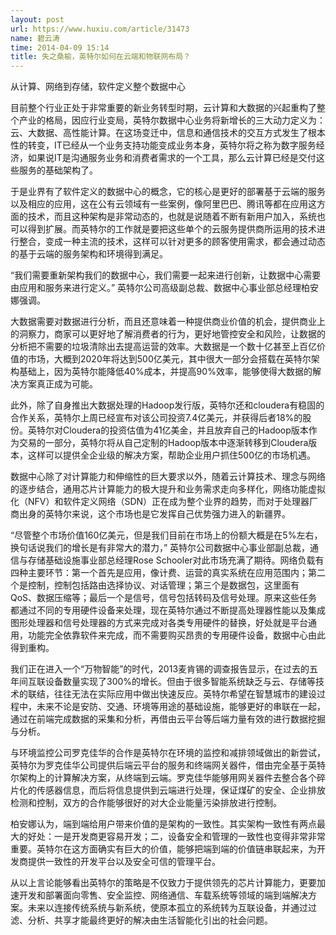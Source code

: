 ```yaml
---
layout: post
url: https://www.huxiu.com/article/31473
name: 碧云涛
time: 2014-04-09 15:14
title: 失之桑榆，英特尔如何在云端和物联网布局？
---
```

从计算、网络到存储，软件定义整个数据中心

目前整个行业正处于非常重要的新业务转型时期，云计算和大数据的兴起重构了整个产业的格局，因应行业变局，英特尔数据中心业务将新增长的三大动力定义为：云、大数据、高性能计算。在这场变迁中，信息和通信技术的交互方式发生了根本性的转变，IT已经从一个业务支持功能变成业务本身，英特尔将之称为数字服务经济，如果说IT是沟通服务业务和消费者需求的一个工具，那么云计算已经是交付这些服务的基础架构了。

于是业界有了软件定义的数据中心的概念，它的核心是更好的部署基于云端的服务以及相应的应用，这在公有云领域有一些案例，像阿里巴巴、腾讯等都在应用这方面的技术，而且这种架构是非常动态的，也就是说随着不断有新用户加入，系统也可以得到扩展。而英特尔的工作就是要把这些单个的云服务提供商所运用的技术进行整合，变成一种主流的技术，这样可以针对更多的顾客使用需求，都会通过动态的基于云端的服务架构和环境得到满足。

“我们需要重新架构我们的数据中心，我们需要一起来进行创新，让数据中心需要由应用和服务来进行定义。” 英特尔公司高级副总裁、数据中心事业部总经理柏安娜强调。

大数据需要对数据进行分析，而且还意味着一种提供商业价值的机会，提供商业上的洞察力，商家可以更好地了解消费者的行为，更好地管控安全和风险，让数据的分析把不需要的垃圾清除出去提高运营的效率。大数据是一个数十亿甚至上百亿价值的市场，大概到2020年将达到500亿美元，其中很大一部分会搭载在英特尔架构基础上，因为英特尔能降低40%成本，并提高90%效率，能够使得大数据的解决方案真正成为可能。

此外，除了自身推出大数据处理的Hadoop发行版，英特尔还和cloudera有稳固的合作关系，英特尔上周已经宣布对该公司投资7.4亿美元，并获得后者18%的股份。英特尔对Cloudera的投资估值为41亿美金，并且放弃自己的Hadoop版本作为交易的一部分，英特尔将从自己定制的Hadoop版本中逐渐转移到Cloudera版本，这样可以提供全企业级的解决方案，帮助企业用户抓住500亿的市场机遇。

数据中心除了对计算能力和伸缩性的巨大要求以外，随着云计算技术、理念与网络的逐步结合，通用芯片计算能力的极大提升和业务需求走向多样化，网络功能虚拟化（NFV）和软件定义网络（SDN）正在成为整个业界的趋势，而对于处理器厂商出身的英特尔来说，这个市场也是它发挥自己优势强力进入的新疆界。

“尽管整个市场价值160亿美元，但是我们目前在市场上的份额大概是在5%左右，换句话说我们的增长是有非常大的潜力，” 英特尔公司数据中心事业部副总裁，通信与存储基础设施事业部总经理Rose Schooler对此市场充满了期待。网络负载有四种主要环节：第一个首先是应用，像计费、运营的真实系统在应用范围内；第二个是控制，控制包括路由选择协议、对话管理；第三个是数据包，这里面有QoS、数据压缩等；最后一个是信号，信号包括转码及信号处理。原来这些任务都通过不同的专用硬件设备来处理，现在英特尔通过不断提高处理器性能以及集成图形处理器和信号处理器的方式来完成对各类专用硬件的替换，好处就是平台通用，功能完全依靠软件来完成，而不需要购买昂贵的专用硬件设备，数据中心由此得到重构。

我们正在进入一个“万物智能”的时代，2013麦肯锡的调查报告显示，在过去的五年间互联设备数量实现了300%的增长。但由于很多智能系统缺乏与云、存储等技术的联结，往往无法在实际应用中做出快速反应。英特尔希望在智慧城市的建设过程中，未来不论是安防、交通、环境等用途的基础设施，能够更好的串联在一起，通过在前端完成数据的采集和分析，再借由云平台等后端力量有效的进行数据挖掘与分析。

与环境监控公司罗克佳华的合作是英特尔在环境的监控和减排领域做出的新尝试，英特尔为罗克佳华公司提供后端云平台的服务和终端网关器件，借由完全基于英特尔架构上的计算解决方案，从终端到云端。罗克佳华能够用网关器件去整合各个碎片化的传感器信息，而后将信息提供到云端进行处理，保证煤矿的安全、企业排放检测和控制，双方的合作能够很好的对大企业能量污染排放进行控制。

柏安娜认为，端到端给用户带来价值的是架构的一致性。其实架构一致性有两点最大的好处：一是开发商更容易开发；二，设备安全和管理的一致性也变得非常非常重要。英特尔在这方面确实有巨大的价值，能够把端到端的价值链串联起来，为开发商提供一致性的开发平台以及安全可信的管理平台。

从以上言论能够看出英特尔的策略是不仅致力于提供领先的芯片计算能力，更要加速开发和部署面向零售、安全监控、网络通信、车载系统等领域的端到端解决方案。未来以连接传统系统与新系统，使原本孤立的系统转为互联设备，并通过过滤、分析、共享才能最终更好的解决由生活智能化引出的社会问题。

